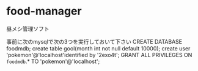 # food-manager
昼メシ管理ソフト

事前に次のmysqlで次の3つを実行しておいて下さい
CREATE DATABASE foodmdb;
create table gool(month int not null default 10000);
create user 'pokemon'@'localhost'identified by '2exo4t';
GRANT ALL PRIVILEGES ON `foodmdb`.* TO 'pokemon'@'localhost';
